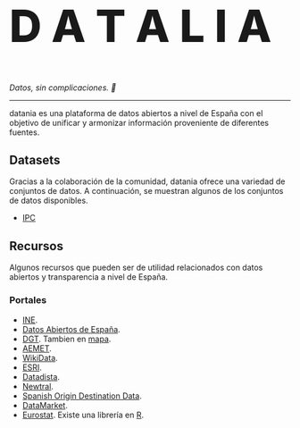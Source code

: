 <p>
  <h1 style="font-size:80px; font-weight: 800;">D A T A L I A</h1>
  <em align="center">Datos, sin complicaciones. 💃</em>
</p>

---

datania es una plataforma de datos abiertos a nivel de España con el objetivo de unificar y armonizar información proveniente de diferentes fuentes.

## Datasets

Gracias a la colaboración de la comunidad, datania ofrece una variedad de conjuntos de datos. A continuación, se muestran algunos de los conjuntos de datos disponibles.

- [IPC](/datasets/ipc)

## Recursos

Algunos recursos que pueden ser de utilidad relacionados con datos abiertos y transparencia a nivel de España.

### Portales

- [INE](https://www.ine.es/).
- [Datos Abiertos de España](https://datos.gob.es/).
- [DGT](https://nap.dgt.es/dataset). Tambien en [mapa](https://infocar.dgt.es/etraffic/).
- [AEMET](https://opendata.aemet.es/centrodedescargas/inicio).
- [WikiData](https://www.wikidata.org/).
- [ESRI](https://opendata.esri.es/search?collection=Dataset).
- [Datadista](https://www.datadista.com/).
- [Newtral](https://transparentia.newtral.es/buscador).
- [Spanish Origin Destination Data](https://github.com/rOpenSpain/spanishoddata).
- [DataMarket](https://github.com/Data-Market).
- [Eurostat](https://ec.europa.eu/eurostat/data/database). Existe una librería en [R](https://github.com/rOpenGov/eurostat).
